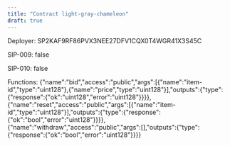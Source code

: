 ```yaml
---
title: "Contract light-gray-chameleon"
draft: true
---
```

Deployer: SP2KAF9RF86PVX3NEE27DFV1CQX0T4WGR41X3S45C

SIP-009: false

SIP-010: false

Functions:
{"name":"bid","access":"public","args":[{"name":"item-id","type":"uint128"},{"name":"price","type":"uint128"}],"outputs":{"type":{"response":{"ok":"uint128","error":"uint128"}}}}, {"name":"reset","access":"public","args":[{"name":"item-id","type":"uint128"}],"outputs":{"type":{"response":{"ok":"bool","error":"uint128"}}}}, {"name":"withdraw","access":"public","args":[],"outputs":{"type":{"response":{"ok":"bool","error":"uint128"}}}}
